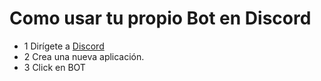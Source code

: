 # Como usar tu propio Bot en Discord

* 1 Dirígete a [Discord](https://discordapp.com/login?redirect_to=%2Fdevelopers%2Fapplications%2F)
* 2 Crea una nueva aplicación.
* 3 Click en BOT 
